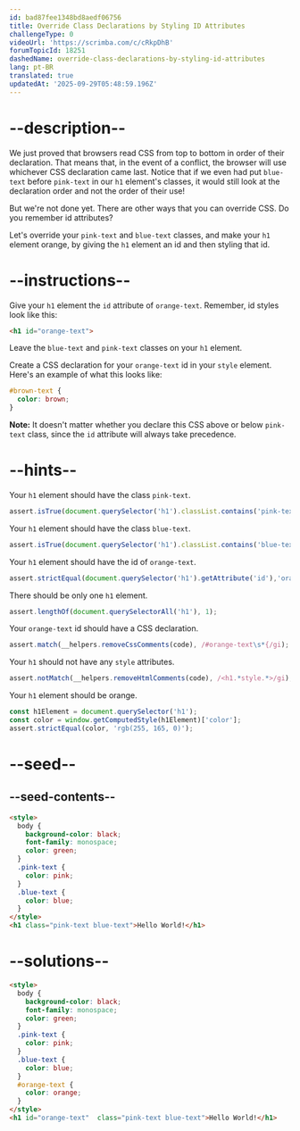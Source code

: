 ```yaml
---
id: bad87fee1348bd8aedf06756
title: Override Class Declarations by Styling ID Attributes
challengeType: 0
videoUrl: 'https://scrimba.com/c/cRkpDhB'
forumTopicId: 18251
dashedName: override-class-declarations-by-styling-id-attributes
lang: pt-BR
translated: true
updatedAt: '2025-09-29T05:48:59.196Z'
---
```


# --description--

We just proved that browsers read CSS from top to bottom in order of their declaration. That means that, in the event of a conflict, the browser will use whichever CSS declaration came last. Notice that if we even had put `blue-text` before `pink-text` in our `h1` element's classes, it would still look at the declaration order and not the order of their use!

But we're not done yet. There are other ways that you can override CSS. Do you remember id attributes?

Let's override your `pink-text` and `blue-text` classes, and make your `h1` element orange, by giving the `h1` element an id and then styling that id.

# --instructions--

Give your `h1` element the `id` attribute of `orange-text`. Remember, id styles look like this:

```html
<h1 id="orange-text">
```

Leave the `blue-text` and `pink-text` classes on your `h1` element.

Create a CSS declaration for your `orange-text` id in your `style` element. Here's an example of what this looks like:

```css
#brown-text {
  color: brown;
}
```

**Note:** It doesn't matter whether you declare this CSS above or below `pink-text` class, since the `id` attribute will always take precedence.

# --hints--

Your `h1` element should have the class `pink-text`.

```js
assert.isTrue(document.querySelector('h1').classList.contains('pink-text'));
```

Your `h1` element should have the class `blue-text`.

```js
assert.isTrue(document.querySelector('h1').classList.contains('blue-text'));
```

Your `h1` element should have the id of `orange-text`.

```js
assert.strictEqual(document.querySelector('h1').getAttribute('id'),'orange-text');
```

There should be only one `h1` element.

```js
assert.lengthOf(document.querySelectorAll('h1'), 1);
```

Your `orange-text` id should have a CSS declaration.

```js
assert.match(__helpers.removeCssComments(code), /#orange-text\s*{/gi);
```

Your `h1` should not have any `style` attributes.

```js
assert.notMatch(__helpers.removeHtmlComments(code), /<h1.*style.*>/gi);
```

Your `h1` element should be orange.

```js
const h1Element = document.querySelector('h1');
const color = window.getComputedStyle(h1Element)['color']; 
assert.strictEqual(color, 'rgb(255, 165, 0)');
```

# --seed--

## --seed-contents--

```html
<style>
  body {
    background-color: black;
    font-family: monospace;
    color: green;
  }
  .pink-text {
    color: pink;
  }
  .blue-text {
    color: blue;
  }
</style>
<h1 class="pink-text blue-text">Hello World!</h1>
```

# --solutions--

```html
<style>
  body {
    background-color: black;
    font-family: monospace;
    color: green;
  }
  .pink-text {
    color: pink;
  }
  .blue-text {
    color: blue;
  }
  #orange-text {
    color: orange;
  }  
</style>
<h1 id="orange-text"  class="pink-text blue-text">Hello World!</h1>
```
